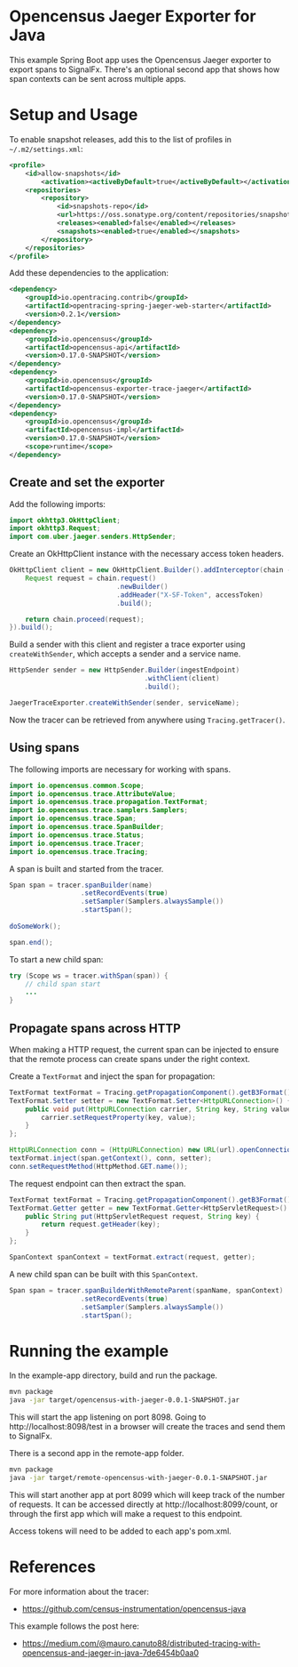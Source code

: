 # Opencensus Jaeger Exporter for Java

This example Spring Boot app uses the Opencensus Jaeger exporter to export
spans to SignalFx. There's an optional second app that shows how span contexts
can be sent across multiple apps.


# Setup and Usage

To enable snapshot releases, add this to the list of profiles in
`~/.m2/settings.xml`:
```xml
<profile>
    <id>allow-snapshots</id>
        <activation><activeByDefault>true</activeByDefault></activation>
    <repositories>
        <repository>
            <id>snapshots-repo</id>
            <url>https://oss.sonatype.org/content/repositories/snapshots</url>
            <releases><enabled>false</enabled></releases>
            <snapshots><enabled>true</enabled></snapshots>
        </repository>
    </repositories>
</profile>
```

Add these dependencies to the application:
```xml
<dependency>
    <groupId>io.opentracing.contrib</groupId>
    <artifactId>opentracing-spring-jaeger-web-starter</artifactId>
    <version>0.2.1</version>
</dependency>
<dependency>
    <groupId>io.opencensus</groupId>
    <artifactId>opencensus-api</artifactId>
    <version>0.17.0-SNAPSHOT</version>
</dependency>
<dependency>
    <groupId>io.opencensus</groupId>
    <artifactId>opencensus-exporter-trace-jaeger</artifactId>
    <version>0.17.0-SNAPSHOT</version>
</dependency>
<dependency>
    <groupId>io.opencensus</groupId>
    <artifactId>opencensus-impl</artifactId>
    <version>0.17.0-SNAPSHOT</version>
    <scope>runtime</scope>
</dependency>
```

## Create and set the exporter

Add the following imports:
```java
import okhttp3.OkHttpClient;
import okhttp3.Request;
import com.uber.jaeger.senders.HttpSender;
```

Create an OkHttpClient instance with the necessary access token headers.
```java
OkHttpClient client = new OkHttpClient.Builder().addInterceptor(chain -> {
    Request request = chain.request()
                           .newBuilder()
                           .addHeader("X-SF-Token", accessToken)
                           .build();

    return chain.proceed(request);
}).build();
```

Build a sender with this client and register a trace exporter using
`createWithSender`, which accepts a sender and a service name.
```java
HttpSender sender = new HttpSender.Builder(ingestEndpoint)
                                  .withClient(client)
                                  .build();

JaegerTraceExporter.createWithSender(sender, serviceName);
```

Now the tracer can be retrieved from anywhere using `Tracing.getTracer()`.

## Using spans

The following imports are necessary for working with spans.
```java
import io.opencensus.common.Scope;
import io.opencensus.trace.AttributeValue;
import io.opencensus.trace.propagation.TextFormat;
import io.opencensus.trace.samplers.Samplers;
import io.opencensus.trace.Span;
import io.opencensus.trace.SpanBuilder;
import io.opencensus.trace.Status;
import io.opencensus.trace.Tracer;
import io.opencensus.trace.Tracing;
```

A span is built and started from the tracer.
```java
Span span = tracer.spanBuilder(name)
                  .setRecordEvents(true)
                  .setSampler(Samplers.alwaysSample())
                  .startSpan();
                  
doSomeWork();

span.end();
```

To start a new child span:
```java
try (Scope ws = tracer.withSpan(span)) {
    // child span start
    ...
}
```

## Propagate spans across HTTP

When making a HTTP request, the current span can be injected to ensure that the
remote process can create spans under the right context.

Create a `TextFormat` and inject the span for propagation:
```java
TextFormat textFormat = Tracing.getPropagationComponent().getB3Format();
TextFormat.Setter setter = new TextFormat.Setter<HttpURLConnection>() {
    public void put(HttpURLConnection carrier, String key, String value) {
        carrier.setRequestProperty(key, value);
    }
};

HttpURLConnection conn = (HttpURLConnection) new URL(url).openConnection();
textFormat.inject(span.getContext(), conn, setter);
conn.setRequestMethod(HttpMethod.GET.name());
```

The request endpoint can then extract the span.
```java
TextFormat textFormat = Tracing.getPropagationComponent().getB3Format();
TextFormat.Getter getter = new TextFormat.Getter<HttpServletRequest>() {
    public String put(HttpServletRequest request, String key) {
        return request.getHeader(key);
    }
};

SpanContext spanContext = textFormat.extract(request, getter);
```

A new child span can be built with this `SpanContext`.
```java
Span span = tracer.spanBuilderWithRemoteParent(spanName, spanContext)
                  .setRecordEvents(true)
                  .setSampler(Samplers.alwaysSample())
                  .startSpan();
```


# Running the example

In the example-app directory, build and run the package.
```bash
mvn package
java -jar target/opencensus-with-jaeger-0.0.1-SNAPSHOT.jar
```

This will start the app listening on port 8098. Going to
http://localhost:8098/test in a browser will create the traces and send them to
SignalFx.

There is a second app in the remote-app folder.
```bash
mvn package
java -jar target/remote-opencensus-with-jaeger-0.0.1-SNAPSHOT.jar
```

This will start another app at port 8099 which will keep track of the number of
requests. It can be accessed directly at http://localhost:8099/count, or through
the first app which will make a request to this endpoint.

Access tokens will need to be added to each app's pom.xml.


# References

For more information about the tracer:
- https://github.com/census-instrumentation/opencensus-java

This example follows the post here:
- https://medium.com/@mauro.canuto88/distributed-tracing-with-opencensus-and-jaeger-in-java-7de6454b0aa0
